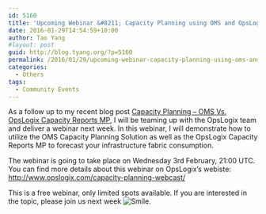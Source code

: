 ```yaml
---
id: 5160
title: 'Upcoming Webinar &#8211; Capacity Planning using OMS and OpsLogix Capacity Report MP'
date: 2016-01-29T14:54:59+10:00
author: Tao Yang
#layout: post
guid: http://blog.tyang.org/?p=5160
permalink: /2016/01/29/upcoming-webinar-capacity-planning-using-oms-and-opslogix-capacity-report-mp/
categories:
  - Others
tags:
  - Community Events
---
```

As a follow up to my recent blog post <a href="http://blog.tyang.org/2016/01/07/capacity-planning-oms-vs-opslogix-capacity-reportsmp/">Capacity Planning – OMS Vs. OpsLogix Capacity Reports MP</a>, I will be teaming up with the OpsLogix team and deliver a webinar next week. In this webinar, I will demonstrate how to utilize the OMS Capacity Planning Solution as well as the OpsLogix Capacity Reports MP to forecast your infrastructure fabric consumption.

The webinar is going to take place on Wednesday 3rd February, 21:00 UTC. You can find more details about this webinar on OpsLogix’s webiste: <a title="http://www.opslogix.com/capacity-planning-webcast/" href="http://www.opslogix.com/capacity-planning-webcast/">http://www.opslogix.com/capacity-planning-webcast/</a>

This is a free webinar, only limited spots available. If you are interested in the topic, please join us next week <img class="wlEmoticon wlEmoticon-smile" style="border-style: none;" src="http://blog.tyang.org/wp-content/uploads/2016/01/wlEmoticon-smile-2.png" alt="Smile" />.